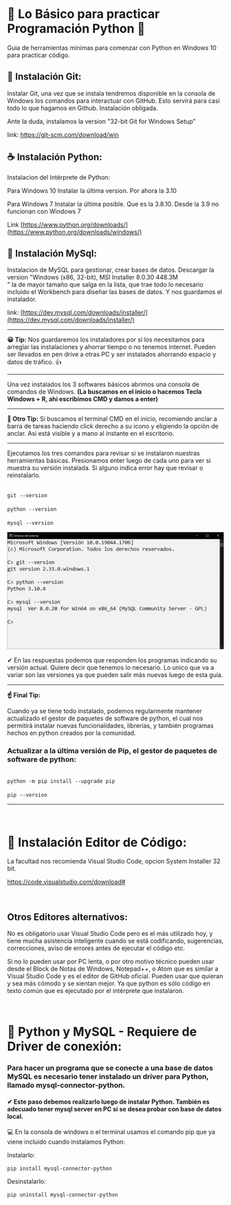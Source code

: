 # 🧩 Lo Básico para practicar Programación Python 🧩

Guia de herramientas mínimas para comenzar con Python en Windows 10 para practicar código.



## 📑 Instalación Git:

Instalar Git, una vez que se instala tendremos disponible en la consola de Windows los comandos para interactuar con GitHub. Esto servirá para casi todo lo que hagamos en Github. Instalación obligada.

Ante la duda, instalamos la version "32-bit Git for Windows Setup"


link:
https://git-scm.com/download/win


## ☕ Instalación Python:

Instalacion del Intérprete de Python:

Para Windows 10 Instalar la última version. Por ahora la 3.10

Para Windows 7 Instalar la última posible. Que es la 3.8.10. Desde la 3.9 no funcionan con Windows 7


Link
[https://www.python.org/downloads/](https://www.python.org/downloads/windows/)


## 💾 Instalación MySql: 

Instalacion de MySQL para gestionar, crear bases de datos. Descargar la version "Windows (x86, 32-bit), MSI Installer 	8.0.30 	448.3M 	
" la de mayor tamaño que salga en la lista, que trae todo lo necesario incluido el Workbench para diseñar las bases de datos. Y nos guardamos el instalador.

link:
[https://dev.mysql.com/downloads/installer/](https://dev.mysql.com/downloads/installer/)


---

**😀 Tip:** Nos guardaremos los instaladores por si los necesitamos para arreglar las instalaciones y ahorrar tiempo o no tenemos internet. Pueden ser llevados en pen drive a otras PC y ser instalados ahorrando espacio y datos de tráfico. 👍

---


Una vez instalados los 3 softwares básicos abrimos una consola de comandos de Windows. **(La buscamos en el inicio o hacemos Tecla Windows + R, ahi escribimos CMD y damos a enter)**


 
---

**😬 Otro Tip:** Si buscamos el terminal CMD en el inicio, recomiendo anclar a barra de tareas haciendo click derecho a su icono y eligiendo la opción de anclar. Asi está visible y a mano al instante en el escritorio.

---



Ejecutamos los tres comandos para revisar si se instalaron nuestras herramientas básicas. Presionamos enter luego de cada uno para ver si muestra su versión instalada. Si alguno indica error hay que revisar o reinstalarlo.

````

git --version

python --version

mysql --version

````

![](checkout_basico.png)


✔ En las respuestas podemos que responden los programas indicando su versión actual. Quiere decir que tenemos lo necesario. Lo unico que va a variar son las versiones ya que pueden salir más nuevas luego de esta guía.

---
**☝ Final Tip:**

Cuando ya se tiene todo instalado, podemos regularmente mantener actualizado el gestor de paquetes de software de python, el cual nos permitirá instalar nuevas funcionalidades, librerías, y también programas hechos en python creados por la comunidad.

### Actualizar a la última versión de Pip, el gestor de paquetes de software de python:

````

python -m pip install --upgrade pip

pip --version

````
---
<br>

# 📘 Instalación Editor de Código:

La facultad nos recomienda Visual Studio Code, opcion System Installer 32 bit.

https://code.visualstudio.com/download#


<br>

## Otros Editores alternativos:

No es obligatorio usar Visual Studio Code pero es el más utilizado hoy, y tiene mucha asistencia inteligente cuando se está codificando, sugerencias, correcciones, aviso de errores antes de ejecutar el código etc.

Si no lo pueden usar por PC lenta, o por otro motivo técnico pueden usar desde el Block de Notas de Windows, Notepad++, o Atom que es similar a Visual Studio Code y es el editor de GitHub oficial. Pueden usar que quieran y sea más cómodo y se sientan mejor. Ya que python es sólo código en texto común que es ejecutado por el intérprete que instalaron.

<br>



# 📘 Python y MySQL - Requiere de Driver de conexión:

### Para hacer un programa que se conecte a una base de datos MySQL es necesario tener instalado un driver para Python, llamado mysql-connector-python.

#### ✔ Este paso debemos realizarlo luego de instalar Python. También es adecuado tener mysql server en PC si se desea probar con base de datos local.


💻 En la consola de windows o el terminal usamos el comando pip que ya viene incluido cuando instalamos Python: 

Instalarlo:
````
pip install mysql-connector-python
````
Desinstalarlo:
````
pip uninstall mysql-connector-python
````
